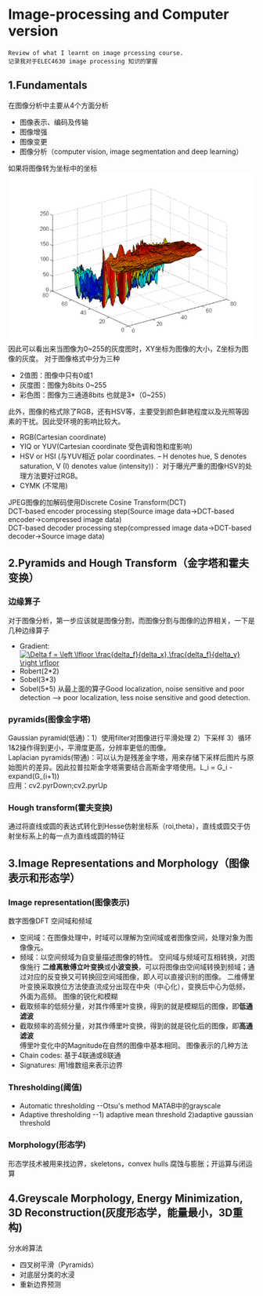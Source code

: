 # Image-processing and Computer version
	Review of what I learnt on image prcessing course.
	记录我对于ELEC4630 image processing 知识的掌握
## 1.Fundamentals
在图像分析中主要从4个方面分析
* 图像表示、编码及传输
* 图像增强
* 图像变更
* 图像分析（computer vision, image segmentation and deep learning）

如果将图像转为坐标中的坐标
![image](https://github.com/liuyu111/readme_add_pic/blob/master/directory/W1(1).PNG)
因此可以看出来当图像为0~255的灰度图时，XY坐标为图像的大小，Z坐标为图像的灰度。
对于图像格式中分为三种
* 2值图：图像中只有0或1
* 灰度图：图像为8bits 0~255
* 彩色图：图像为三通道8bits 也就是3*（0~255）

此外，图像的格式除了RGB，还有HSV等，主要受到颜色鲜艳程度以及光照等因素的干扰。因此受环境的影响比较大。
* RGB(Cartesian coordinate)
* YIQ or YUV(Cartesian coordinate 受色调和饱和度影响)
* HSV or HSI (与YUV相近 polar coordinates. – H denotes hue, S denotes saturation, V (I) denotes value (intensity))： 对于曝光严重的图像HSV的处理方法要好过RGB。
* CYMK (不常用)  

JPEG图像的加解码使用Discrete Cosine Transform(DCT)  
DCT-based encoder processing step(Source image data->DCT-based encoder->compressed image data)  
DCT-based decoder processing step(compressed image data->DCT-based decoder->Source image data)

## 2.Pyramids and Hough Transform（金字塔和霍夫变换）
### 边缘算子
对于图像分析，第一步应该就是图像分割，而图像分割与图像的边界相关，一下是几种边缘算子  
* Gradient: <a href="https://www.codecogs.com/eqnedit.php?latex=\Delta&space;f&space;=&space;\left&space;\lfloor&space;\frac{delta_f}{delta_x},\frac{delta_f}{delta_y}&space;\right&space;\rfloor" target="_blank"><img src="https://latex.codecogs.com/gif.latex?\Delta&space;f&space;=&space;\left&space;\lfloor&space;\frac{delta_f}{delta_x},\frac{delta_f}{delta_y}&space;\right&space;\rfloor" title="\Delta f = \left \lfloor \frac{delta_f}{delta_x},\frac{delta_f}{delta_y} \right \rfloor" /></a>
* Robert(2*2)
* Sobel(3*3)
* Sobel(5*5)
从最上面的算子Good localization, noise sensitive and poor detection --> poor localization, less noise sensitive and good detection. 

### pyramids(图像金字塔)
Gaussian pyramid(低通)：1）使用filter对图像进行平滑处理 2）下采样 3）循环1&2操作得到更小，平滑度更高，分辨率更低的图像。  
Laplacian pyramids(带通)：可以认为是残差金字塔，用来存储下采样后图片与原始图片的差异。因此拉普拉斯金字塔需要结合高斯金字塔使用。L_i = G_i - expand(G_(i+1))  
应用：cv2.pyrDown;cv2.pyrUp  

### Hough transform(霍夫变换)
通过将直线或圆的表达式转化到Hesse仿射坐标系（roi,theta），直线或圆交于仿射坐标系上的每一点为直线或圆的特征

## 3.Image Representations and Morphology（图像表示和形态学）
### Image representation(图像表示)
数字图像DFT
空间域和频域
* 空间域：在图像处理中，时域可以理解为空间域或者图像空间，处理对象为图像像元。
* 频域：以空间频域为自变量描述图像的特性。
空间域与频域可互相转换，对图像施行 **二维离散傅立叶变换**或**小波变换**，可以将图像由空间域转换到频域；通过对应的反变换又可转换回空间域图像，即人可以直接识别的图像。 
二维傅里叶变换采取换位方法使直流成分出现在中央（中心化），变换后中心为低频，外面为高频。
图像的锐化和模糊
* 截取频率的低频分量，对其作傅里叶变换，得到的就是模糊后的图像，即**低通滤波**  
* 截取频率的高频分量，对其作傅里叶变换，得到的就是锐化后的图像，即**高通滤波**  
傅里叶变化中的Magnitude在自然的图像中基本相同。
图像表示的几种方法  
* Chain codes: 基于4联通或8联通
* Signatures: 用1维数组来表示边界
### Thresholding(阈值)
* Automatic thresholding --Otsu's method MATAB中的grayscale
* Adaptive thresholding --1) adaptive mean threshold 2)adaptive gaussian threshold
### Morphology(形态学)
形态学技术被用来找边界，skeletons，convex hulls
腐蚀与膨胀；开运算与闭运算

## 4.Greyscale Morphology, Energy Minimization, 3D Reconstruction(灰度形态学，能量最小，3D重构)
分水岭算法
* 四叉树平滑（Pyramids）
* 对底层分类的水浸
* 重新边界预测


